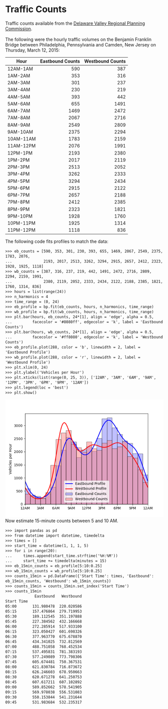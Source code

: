 # Traffic Counts
Traffic counts available from the [Delaware Valley Regional Planning Commission](https://www.dvrpc.org/webmaps/TrafficCounts/). </br>
</br>
The following were the hourly traffic volumes on the Benjamin Franklin Bridge between Philadelphia, Pennsylvania and Camden, New Jersey on Thursday, March 12, 2015:

|Hour     |Eastbound Counts|Westbound Counts
|---------|---------------:|---------------:|
|12AM-1AM |590             |387             |
|1AM-2AM  |353             |316             |
|2AM-3AM  |301             |237             |
|3AM-4AM  |230             |219             |
|4AM-5AM  |393             |442             |
|5AM-6AM  |655             |1491            |
|6AM-7AM  |1469            |2472            |
|7AM-8AM  |2067            |2716            |
|8AM-9AM  |2549            |2809            |
|9AM-10AM |2375            |2294            |
|10AM-11AM|1783            |2159            |
|11AM-12PM|2076            |1991            |
|12PM-1PM |2193            |2380            |
|1PM-2PM  |2017            |2119            |
|2PM-3PM  |2513            |2052            |
|3PM-4PM  |3262            |2333            |
|4PM-5PM  |3294            |2434            |
|5PM-6PM  |2915            |2122            |
|6PM-7PM  |2657            |2188            |
|7PM-8PM  |2412            |2385            |
|8PM-9PM  |2323            |1821            |
|9PM-10PM |1928            |1760            |
|10PM-11PM|1925            |1314            |
|11PM-12PM|1118            |836             |

The following code fits profiles to match the data:
```
>>> eb_counts = [590, 353, 301, 230, 393, 655, 1469, 2067, 2549, 2375, 1783, 2076, 
...              2193, 2017, 2513, 3262, 3294, 2915, 2657, 2412, 2323, 1928, 1925, 1118]
>>> wb_counts = [387, 316, 237, 219, 442, 1491, 2472, 2716, 2809, 2294, 2159, 1991,
...              2380, 2119, 2052, 2333, 2434, 2122, 2188, 2385, 1821, 1760, 1314, 836]
>>> hours = list(range(24))
>>> n_harmonics = 4
>>> time_range = (0, 24)
>>> eb_profile = bp.fit(eb_counts, hours, n_harmonics, time_range)
>>> wb_profile = bp.fit(wb_counts, hours, n_harmonics, time_range)
>>> plt.bar(hours, eb_counts, 24*[1], align = 'edge', alpha = 0.5,
...         facecolor = '#8080ff', edgecolor = 'k', label = 'Eastbound Counts')
>>> plt.bar(hours, wb_counts, 24*[1], align = 'edge', alpha = 0.5,
...         facecolor = '#ff8080', edgecolor = 'k', label = 'Westbound Counts')
>>> eb_profile.plot(288, color = 'b', linewidth = 2, label = 'Eastbound Profile')
>>> wb_profile.plot(288, color = 'r', linewidth = 2, label = 'Westbound Profile')
>>> plt.xlim(0, 24)
>>> plt.ylabel('Vehicles per Hour')
>>> plt.xticks(list(range(0, 25, 3)), ['12AM', '3AM', '6AM', '9AM', '12PM', '3PM', '6PM', '9PM', '12AM'])
>>> plt.legend(loc = 'best')
>>> plt.show()
```
![alt text](TrafficCounts.png "Fitting profiles to match hourly traffic counts")
Now estimate 15-minute counts between 5 and 10 AM.
```
>>> import pandas as pd
>>> from datetime import datetime, timedelta
>>> times = []
>>> start_time = datetime(1, 1, 1, 5)
>>> for i in range(20):
...     times.append(start_time.strftime('%H:%M'))
...     start_time += timedelta(minutes = 15)
>>> eb_15min_counts = eb_profile[5:10:0.25]
>>> wb_15min_counts = wb_profile[5:10:0.25]
>>> counts_15min = pd.DataFrame({'Start Time': times, 'Eastbound': eb_15min_counts, 'Westbound': wb_15min_counts})
>>> counts_15min = counts_15min.set_index('Start Time')
>>> counts_15min
             Eastbound   Westbound
Start Time                        
05:00       131.980478  220.020586
05:15       157.476864  279.719953
05:30       189.112545  351.197888
05:45       227.384562  432.166668
06:00       272.285914  517.933100
06:15       323.050427  601.698326
06:30       377.963770  675.678870
06:45       434.341025  732.812569
07:00       488.751058  768.452534
07:15       537.495831  781.383193
07:30       577.249089  773.798306
07:45       605.674481  750.367531
08:00       621.830784  716.873672
08:15       626.246603  678.950663
08:30       620.671278  641.250753
08:45       607.617211  607.102892
09:00       589.852662  578.541905
09:15       569.978038  556.531083
09:30       550.153844  541.231644
09:45       531.983684  532.235317
```
